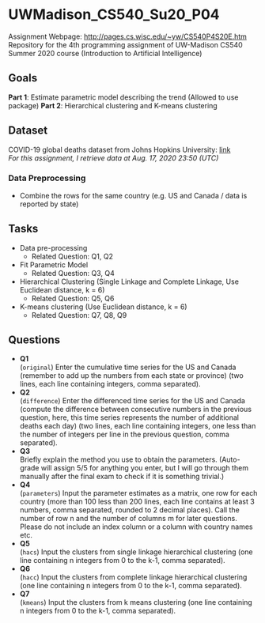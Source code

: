 # UWMadison_CS540_Su20_P04
Assignment Webpage: http://pages.cs.wisc.edu/~yw/CS540P4S20E.htm
Repository for the 4th programming assignment of UW-Madison CS540 Summer 2020 course (Introduction to Artificial Intelligence)


## Goals
**Part 1**: Estimate parametric model describing the trend (Allowed to use package)
**Part 2**: Hierarchical clustering and K-means clustering


## Dataset
COVID-19 global deaths dataset from Johns Hopkins University: [link](https://github.com/CSSEGISandData/COVID-19/tree/master/csse_covid_19_data/csse_covid_19_time_series)  
*For this assignment, I retrieve data at Aug. 17, 2020 23:50 (UTC)*

### Data Preprocessing
- Combine the rows for the same country (e.g. US and Canada / data is reported by state)


## Tasks
- Data pre-processing
  - Related Question: Q1, Q2
- Fit Parametric Model
  - Related Question: Q3, Q4
- Hierarchical Clustering (Single Linkage and Complete Linkage, Use Euclidean distance, k = 6)
  - Related Question: Q5, Q6
- K-means clustering (Use Euclidean distance, k = 6)
  - Related Question: Q7, Q8, Q9


## Questions
- **Q1**  
  (`original`) Enter the cumulative time series for the US and Canada (remember to add up the numbers from each state or province) (two lines, each line containing integers, comma separated).
- **Q2**  
  (`difference`) Enter the differenced time series for the US and Canada (compute the difference between consecutive numbers in the previous question, here, this time series represents the number of additional deaths each day) (two lines, each line containing integers, one less than the number of integers per line in the previous question, comma separated).
- **Q3**  
  Briefly explain the method you use to obtain the parameters. (Auto-grade will assign 5/5 for anything you enter, but I will go through them manually after the final exam to check if it is something trivial.)
- **Q4**  
  (`parameters`) Input the parameter estimates as a matrix, one row for each country (more than 100 less than 200 lines, each line contains at least 3 numbers, comma separated, rounded to 2 decimal places). Call the number of row n and the number of columns m for later questions. Please do not include an index column or a column with country names etc.
- **Q5**  
  (`hacs`) Input the clusters from single linkage hierarchical clustering (one line containing n integers from 0 to the k-1, comma separated).
- **Q6**  
  (`hacc`) Input the clusters from complete linkage hierarchical clustering (one line containing n integers from 0 to the k-1, comma separated).
- **Q7**  
  (`kmeans`) Input the clusters from k means clustering (one line containing n integers from 0 to the k-1, comma separated).